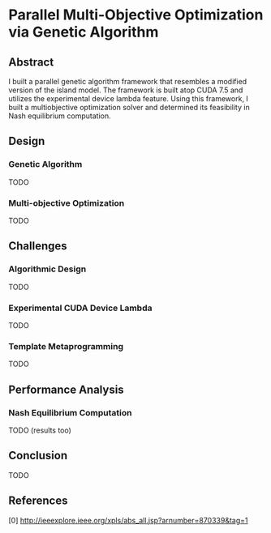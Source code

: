 # Parallel Multi-Objective Optimization via Genetic Algorithm

## Abstract

I built a parallel genetic algorithm framework that resembles a modified version of the island model. The framework is built atop CUDA 7.5 and utilizes the experimental device lambda feature. Using this framework, I built a multiobjective optimization solver and determined its feasibility in Nash equilibrium computation.

## Design

### Genetic Algorithm

TODO

### Multi-objective Optimization

TODO

## Challenges

### Algorithmic Design

TODO

### Experimental CUDA Device Lambda

TODO

### Template Metaprogramming

TODO

## Performance Analysis

### Nash Equilibrium Computation

TODO (results too)

## Conclusion

TODO

## References

[0] http://ieeexplore.ieee.org/xpls/abs_all.jsp?arnumber=870339&tag=1
